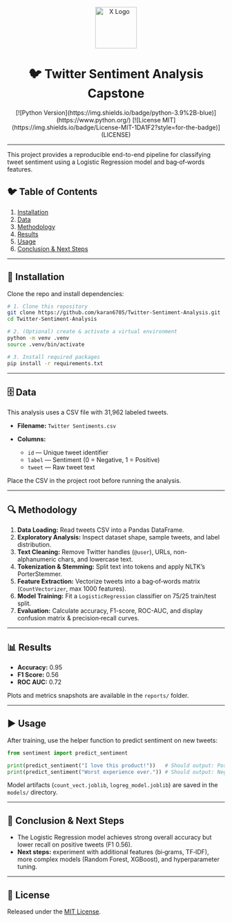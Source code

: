 <p align="center">
  <img src="https://abs.twimg.com/icons/apple-touch-icon-192x192.png" alt="X Logo" width="96" height="96" />
</p>

<h1 align="center">🐦 Twitter Sentiment Analysis Capstone</h1>

<p align="center">
  [![Python Version](https://img.shields.io/badge/python-3.9%2B-blue)](https://www.python.org/)  
  [![License MIT](https://img.shields.io/badge/License-MIT-1DA1F2?style=for-the-badge)](LICENSE)
</p>

---

This project provides a reproducible end-to-end pipeline for classifying tweet sentiment using a Logistic Regression model and bag‑of‑words features.

## 🐦 Table of Contents

1. [Installation](#installation)
2. [Data](#data)
3. [Methodology](#methodology)
4. [Results](#results)
5. [Usage](#usage)
6. [Conclusion & Next Steps](#conclusion--next-steps)

---

## 🚀 Installation

Clone the repo and install dependencies:

```bash
# 1. Clone this repository
git clone https://github.com/karan6705/Twitter-Sentiment-Analysis.git
cd Twitter-Sentiment-Analysis

# 2. (Optional) create & activate a virtual environment
python -m venv .venv
source .venv/bin/activate

# 3. Install required packages
pip install -r requirements.txt
```

---

## 🗄️ Data

This analysis uses a CSV file with 31,962 labeled tweets.

* **Filename:** `Twitter Sentiments.csv`
* **Columns:**

  * `id` — Unique tweet identifier
  * `label` — Sentiment (0 = Negative, 1 = Positive)
  * `tweet` — Raw tweet text

Place the CSV in the project root before running the analysis.

---

## 🔍 Methodology

1. **Data Loading:** Read tweets CSV into a Pandas DataFrame.
2. **Exploratory Analysis:** Inspect dataset shape, sample tweets, and label distribution.
3. **Text Cleaning:** Remove Twitter handles (`@user`), URLs, non-alphanumeric chars, and lowercase text.
4. **Tokenization & Stemming:** Split text into tokens and apply NLTK’s PorterStemmer.
5. **Feature Extraction:** Vectorize tweets into a bag‑of‑words matrix (`CountVectorizer`, max 1000 features).
6. **Model Training:** Fit a `LogisticRegression` classifier on 75/25 train/test split.
7. **Evaluation:** Calculate accuracy, F1-score, ROC-AUC, and display confusion matrix & precision‑recall curves.

---

## 📊 Results

* **Accuracy:** 0.95
* **F1 Score:** 0.56
* **ROC AUC:** 0.72

Plots and metrics snapshots are available in the `reports/` folder.

---

## ▶️ Usage

After training, use the helper function to predict sentiment on new tweets:

```python
from sentiment import predict_sentiment

print(predict_sentiment("I love this product!"))   # Should output: Positive
print(predict_sentiment("Worst experience ever.")) # Should output: Negative
```

Model artifacts (`count_vect.joblib`, `logreg_model.joblib`) are saved in the `models/` directory.

---

## 📝 Conclusion & Next Steps

* The Logistic Regression model achieves strong overall accuracy but lower recall on positive tweets (F1 0.56).
* **Next steps:** experiment with additional features (bi‑grams, TF‑IDF), more complex models (Random Forest, XGBoost), and hyperparameter tuning.

---

## 📄 License

Released under the [MIT License](LICENSE).
